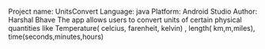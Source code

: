 Project name: UnitsConvert
Language: java
Platform: Android Studio
Author: Harshal Bhave
The app allows users to convert units of certain physical quantities like Temperature( celcius, farenheit, kelvin) , length( km,m,miles), time(seconds,minutes,hours)
